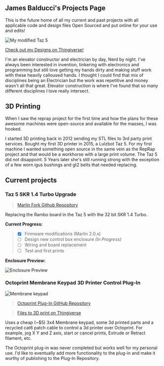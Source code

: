 ## James Balducci's Projects Page

This is the future home of all my current and past projects with all applicable code and design files Open Sourced and put online for your use and edits!

![My modified Taz 5](https://jimbalny.github.io/images/mytaz.jpg)

[Check out my Designs on Thingiverse!](https://www.thingiverse.com/JimbalNy/designs)

I'm an elevator constructor and electrician by day, Nerd by night. I've always been interested in invention, tinkering with electronics and programming but still love getting my hands dirty and making stuff work with these heavily calloused hands. I thought I could find that mix of disciplines being an Electrician but the work was repetitive and money wasn't all that great. Elevator construction is where I've found that so many different disciplines I love really intersect.


## 3D Printing

When I saw the reprap project for the first time and how the plans for these awesome machines were open-source and available for the masses, I was hooked.

I started 3D printing back in 2012 sending my STL files to 3rd party print services. Bought my first 3D printer in 2015, a Lulzbot Taz 5. For my first machine I wanted something open source in the same vein as the RepRap project and that would be a workhorse with a large print volume. The Taz 5 did not disappoint. 5 Years later she's still running strong with the exception of a few worn igus bushings and gt2 belts that needed replacing.



## Current projects

### **Taz 5 SKR 1.4 Turbo Upgrade**

> [Marlin Fork Github Repository](https://github.com/jimbalny/Marlin-Taz-5-SKR-1.4-Turbo)

Replacing the Rambo board in the Taz 5 with the 32 bit SKR 1.4 Turbo.

**Current Progress:**

> - [x] Firmware modifications (Marlin 2.0.x)
> - [ ] Design new control box enclosure *(In Progress)*
> - [ ] Wiring and board replacement
> - [ ] Test and first prints

**Enclosure Preview:**

![Enclosure Preview](https://jimbalny.github.io/images/TazSKR_preview.png)

### **Octoprint Membrane Keypad 3D Printer Control Plug-In**

![Membrane keypad](https://jimbalny.github.io/images/keypad.jpg)

> [Octoprint Plug-In GitHub Repository](https://github.com/jimbalny/Octoprint-MembraneKeypad)

> [Files to 3D print on Thingiverse](https://www.thingiverse.com/thing:3815645)

Uses a cheap (~$5) 3x4 Membrane keypad, some 3d printed parts and a recycled cat6 patch cable to control a 3d printer over Octoprint. For example, jog X Y and Z axis, start or cancel prints, Extrude or Retract filament, etc.

The Octoprint plug-in was never completed but works well for my personal use. I'd like to eventually add more functionality to the plug-in and make it worthy of publishing to the Plug-In Repository.